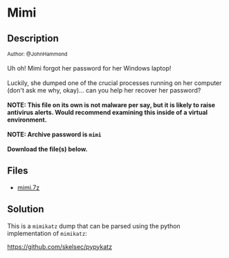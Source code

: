 # Mimi

## Description

<small>Author: @JohnHammond</small><br><br>Uh oh! Mimi forgot her password for her Windows laptop! <br><br> Luckily, she dumped one of the crucial processes running on her computer (don't ask me why, okay)...  can you help her recover her password? <br><br> <b>NOTE: This file on its own is not malware per say, but it is likely to raise antivirus alerts.  Would recommend examining this inside of a virtual environment.</b> <br><br> <b>NOTE: Archive password is <code>mimi</code></b> <br><br> <b>Download the file(s) below.</b><br>


## Files

* [mimi.7z](<files/mimi.7z>)

## Solution

This is a `mimikatz` dump that can be parsed using the python implementation of `mimikatz`:

https://github.com/skelsec/pypykatz


